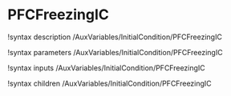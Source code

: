 <!-- MOOSE Documentation Stub: Remove this when content is added. -->

# PFCFreezingIC

!syntax description /AuxVariables/InitialCondition/PFCFreezingIC

!syntax parameters /AuxVariables/InitialCondition/PFCFreezingIC

!syntax inputs /AuxVariables/InitialCondition/PFCFreezingIC

!syntax children /AuxVariables/InitialCondition/PFCFreezingIC
